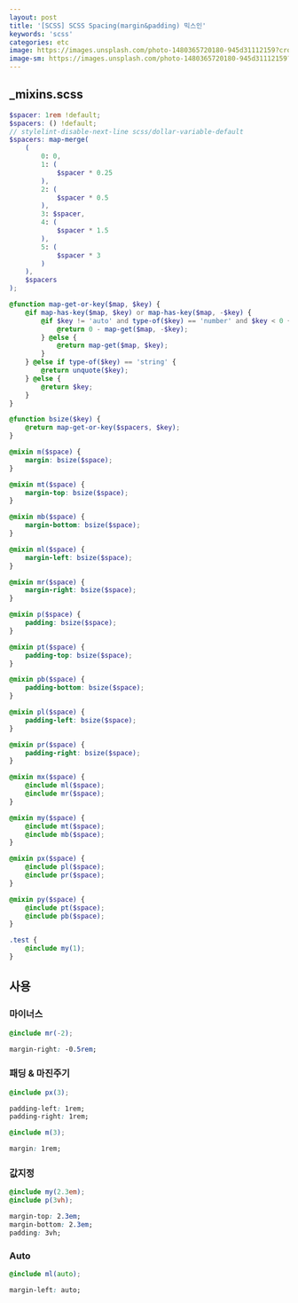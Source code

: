 ```yaml
---
layout: post
title: '[SCSS] SCSS Spacing(margin&padding) 믹스인'
keywords: 'scss'
categories: etc
image: https://images.unsplash.com/photo-1480365720180-945d31112159?crop=entropy&cs=tinysrgb&fit=crop&fm=jpg&h=1200&ixid=eyJhcHBfaWQiOjF9&ixlib=rb-1.2.1&q=80&w=2000
image-sm: https://images.unsplash.com/photo-1480365720180-945d31112159?crop=entropy&cs=tinysrgb&fit=crop&fm=jpg&h=1200&ixid=eyJhcHBfaWQiOjF9&ixlib=rb-1.2.1&q=80&w=2000
---
```


## \_mixins.scss

```scss
$spacer: 1rem !default;
$spacers: () !default;
// stylelint-disable-next-line scss/dollar-variable-default
$spacers: map-merge(
    (
        0: 0,
        1: (
            $spacer * 0.25
        ),
        2: (
            $spacer * 0.5
        ),
        3: $spacer,
        4: (
            $spacer * 1.5
        ),
        5: (
            $spacer * 3
        )
    ),
    $spacers
);

@function map-get-or-key($map, $key) {
    @if map-has-key($map, $key) or map-has-key($map, -$key) {
        @if $key != 'auto' and type-of($key) == 'number' and $key < 0 {
            @return 0 - map-get($map, -$key);
        } @else {
            @return map-get($map, $key);
        }
    } @else if type-of($key) == 'string' {
        @return unquote($key);
    } @else {
        @return $key;
    }
}

@function bsize($key) {
    @return map-get-or-key($spacers, $key);
}

@mixin m($space) {
    margin: bsize($space);
}

@mixin mt($space) {
    margin-top: bsize($space);
}

@mixin mb($space) {
    margin-bottom: bsize($space);
}

@mixin ml($space) {
    margin-left: bsize($space);
}

@mixin mr($space) {
    margin-right: bsize($space);
}

@mixin p($space) {
    padding: bsize($space);
}

@mixin pt($space) {
    padding-top: bsize($space);
}

@mixin pb($space) {
    padding-bottom: bsize($space);
}

@mixin pl($space) {
    padding-left: bsize($space);
}

@mixin pr($space) {
    padding-right: bsize($space);
}

@mixin mx($space) {
    @include ml($space);
    @include mr($space);
}

@mixin my($space) {
    @include mt($space);
    @include mb($space);
}

@mixin px($space) {
    @include pl($space);
    @include pr($space);
}

@mixin py($space) {
    @include pt($space);
    @include pb($space);
}

.test {
    @include my(1);
}
```

<ins class="adsbygoogle"
     style="display:block; text-align:center;"
     data-ad-layout="in-article"
     data-ad-format="fluid"
     data-ad-client="ca-pub-7073298118440059"
     data-ad-slot="8400970402"></ins>

<script>
     (adsbygoogle = window.adsbygoogle || []).push({});
</script>

## 사용

### 마이너스

```scss
@include mr(-2);
```

```css
margin-right: -0.5rem;
```

### 패딩 & 마진주기

```scss
@include px(3);
```

```css
padding-left: 1rem;
padding-right: 1rem;
```

```scss
@include m(3);
```

```css
margin: 1rem;
```

### 값지정

```scss
@include my(2.3em);
@include p(3vh);
```

```css
margin-top: 2.3em;
margin-bottom: 2.3em;
padding: 3vh;
```

### Auto

```scss
@include ml(auto);
```

```css
margin-left: auto;
```
